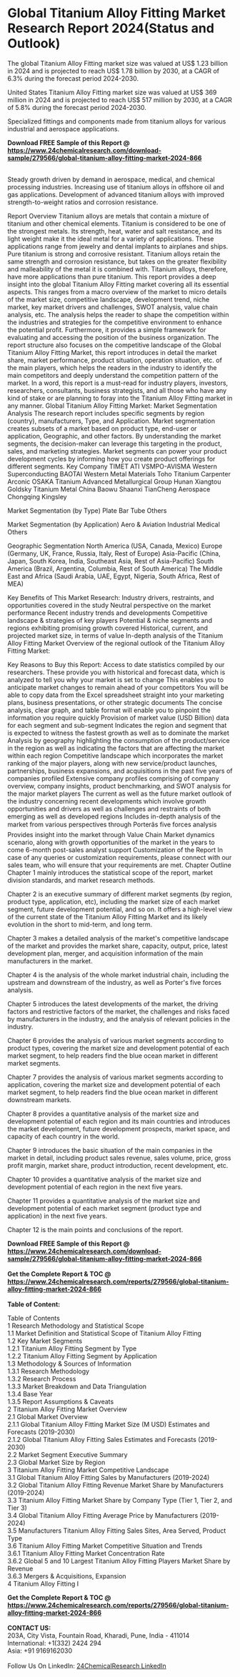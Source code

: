 <h1>Global Titanium Alloy Fitting Market Research Report 2024(Status and Outlook)</h1><p>The global Titanium Alloy Fitting market size was valued at US$ 1.23 billion in 2024 and is projected to reach US$ 1.78 billion by 2030, at a CAGR of 6.3% during the forecast period 2024-2030.</p><p>
United States Titanium Alloy Fitting market size was valued at US$ 369 million in 2024 and is projected to reach US$ 517 million by 2030, at a CAGR of 5.8% during the forecast period 2024-2030.</p><p>
Specialized fittings and components made from titanium alloys for various industrial and aerospace applications.</p><div><b>Download FREE Sample of this Report @ 
            <a href="https://www.24chemicalresearch.com/download-sample/279566/global-titanium-alloy-fitting-market-2024-866">
            https://www.24chemicalresearch.com/download-sample/279566/global-titanium-alloy-fitting-market-2024-866</a></b></div><br><p>
Steady growth driven by demand in aerospace, medical, and chemical processing industries. Increasing use of titanium alloys in offshore oil and gas applications. Development of advanced titanium alloys with improved strength-to-weight ratios and corrosion resistance.</p><p>
Report Overview
 Titanium alloys are metals that contain a mixture of titanium and other chemical elements. Titanium is considered to be one of the strongest metals. Its strength, heat, water and salt resistance, and its light weight make it the ideal metal for a variety of applications. These applications range from jewelry and dental implants to airplanes and ships. Pure titanium is strong and corrosive resistant. Titanium alloys retain the same strength and corrosion resistance, but takes on the greater flexibility and malleability of the metal it is combined with. Titanium alloys, therefore, have more applications than pure titanium.
 This report provides a deep insight into the global Titanium Alloy Fitting market covering all its essential aspects. This ranges from a macro overview of the market to micro details of the market size, competitive landscape, development trend, niche market, key market drivers and challenges, SWOT analysis, value chain analysis, etc.
 The analysis helps the reader to shape the competition within the industries and strategies for the competitive environment to enhance the potential profit. Furthermore, it provides a simple framework for evaluating and accessing the position of the business organization. The report structure also focuses on the competitive landscape of the Global Titanium Alloy Fitting Market, this report introduces in detail the market share, market performance, product situation, operation situation, etc. of the main players, which helps the readers in the industry to identify the main competitors and deeply understand the competition pattern of the market.
 In a word, this report is a must-read for industry players, investors, researchers, consultants, business strategists, and all those who have any kind of stake or are planning to foray into the Titanium Alloy Fitting market in any manner.
 Global Titanium Alloy Fitting Market: Market Segmentation Analysis
 The research report includes specific segments by region (country), manufacturers, Type, and Application. Market segmentation creates subsets of a market based on product type, end-user or application, Geographic, and other factors. By understanding the market segments, the decision-maker can leverage this targeting in the product, sales, and marketing strategies. Market segments can power your product development cycles by informing how you create product offerings for different segments.
 Key Company
 TIMET
 ATI
 VSMPO-AVISMA
 Western Superconducting
 BAOTAI
 Western Metal Materials
 Toho Titanium
 Carpenter
 Arconic
 OSAKA Titanium
 Advanced Metallurgical Group
 Hunan Xiangtou Goldsky Titanium Metal
 China Baowu
 Shaanxi TianCheng Aerospace
 Chongqing Kingsley</p><p>
 Market Segmentation (by Type)
 Plate
 Bar
 Tube
 Others</p><p>
 Market Segmentation (by Application)
 Aero &amp; Aviation
 Industrial
 Medical
 Others</p><p>
 Geographic Segmentation
North America (USA, Canada, Mexico)
Europe (Germany, UK, France, Russia, Italy, Rest of Europe)
Asia-Pacific (China, Japan, South Korea, India, Southeast Asia, Rest of Asia-Pacific)
South America (Brazil, Argentina, Columbia, Rest of South America)
The Middle East and Africa (Saudi Arabia, UAE, Egypt, Nigeria, South Africa, Rest of MEA)</p><p>
 Key Benefits of This Market Research:
Industry drivers, restraints, and opportunities covered in the study
Neutral perspective on the market performance
Recent industry trends and developments
Competitive landscape &amp; strategies of key players
Potential &amp; niche segments and regions exhibiting promising growth covered
Historical, current, and projected market size, in terms of value
In-depth analysis of the Titanium Alloy Fitting Market
Overview of the regional outlook of the Titanium Alloy Fitting Market:</p><p>
 Key Reasons to Buy this Report:
Access to date statistics compiled by our researchers. These provide you with historical and forecast data, which is analyzed to tell you why your market is set to change
This enables you to anticipate market changes to remain ahead of your competitors
You will be able to copy data from the Excel spreadsheet straight into your marketing plans, business presentations, or other strategic documents
The concise analysis, clear graph, and table format will enable you to pinpoint the information you require quickly
Provision of market value (USD Billion) data for each segment and sub-segment
Indicates the region and segment that is expected to witness the fastest growth as well as to dominate the market
Analysis by geography highlighting the consumption of the product/service in the region as well as indicating the factors that are affecting the market within each region
Competitive landscape which incorporates the market ranking of the major players, along with new service/product launches, partnerships, business expansions, and acquisitions in the past five years of companies profiled
Extensive company profiles comprising of company overview, company insights, product benchmarking, and SWOT analysis for the major market players
The current as well as the future market outlook of the industry concerning recent developments which involve growth opportunities and drivers as well as challenges and restraints of both emerging as well as developed regions
Includes in-depth analysis of the market from various perspectives through Porterâs five forces analysis
Provides insight into the market through Value Chain
Market dynamics scenario, along with growth opportunities of the market in the years to come
6-month post-sales analyst support
 Customization of the Report
 In case of any queries or customization requirements, please connect with our sales team, who will ensure that your requirements are met.
 Chapter Outline
 Chapter 1 mainly introduces the statistical scope of the report, market division standards, and market research methods.</p><p>
 Chapter 2 is an executive summary of different market segments (by region, product type, application, etc), including the market size of each market segment, future development potential, and so on. It offers a high-level view of the current state of the Titanium Alloy Fitting Market and its likely evolution in the short to mid-term, and long term.</p><p>
 Chapter 3 makes a detailed analysis of the market's competitive landscape of the market and provides the market share, capacity, output, price, latest development plan, merger, and acquisition information of the main manufacturers in the market.</p><p>
 Chapter 4 is the analysis of the whole market industrial chain, including the upstream and downstream of the industry, as well as Porter's five forces analysis.</p><p>
 Chapter 5 introduces the latest developments of the market, the driving factors and restrictive factors of the market, the challenges and risks faced by manufacturers in the industry, and the analysis of relevant policies in the industry.</p><p>
 Chapter 6 provides the analysis of various market segments according to product types, covering the market size and development potential of each market segment, to help readers find the blue ocean market in different market segments.</p><p>
 Chapter 7 provides the analysis of various market segments according to application, covering the market size and development potential of each market segment, to help readers find the blue ocean market in different downstream markets.</p><p>
 Chapter 8 provides a quantitative analysis of the market size and development potential of each region and its main countries and introduces the market development, future development prospects, market space, and capacity of each country in the world.</p><p>
 Chapter 9 introduces the basic situation of the main companies in the market in detail, including product sales revenue, sales volume, price, gross profit margin, market share, product introduction, recent development, etc.</p><p>
 Chapter 10 provides a quantitative analysis of the market size and development potential of each region in the next five years.</p><p>
 Chapter 11 provides a quantitative analysis of the market size and development potential of each market segment (product type and application) in the next five years.</p><p>
 Chapter 12 is the main points and conclusions of the report.</p><div><b>Download FREE Sample of this Report @ 
            <a href="https://www.24chemicalresearch.com/download-sample/279566/global-titanium-alloy-fitting-market-2024-866">
            https://www.24chemicalresearch.com/download-sample/279566/global-titanium-alloy-fitting-market-2024-866</a></b></div><br><div><b>Get the Complete Report & TOC @ 
            <a href="https://www.24chemicalresearch.com/reports/279566/global-titanium-alloy-fitting-market-2024-866">
            https://www.24chemicalresearch.com/reports/279566/global-titanium-alloy-fitting-market-2024-866</a></b></div><br>
            <b>Table of Content:</b><p>Table of Contents<br />
 1 Research Methodology and Statistical Scope<br />
 1.1 Market Definition and Statistical Scope of Titanium Alloy Fitting<br />
 1.2 Key Market Segments<br />
 1.2.1 Titanium Alloy Fitting Segment by Type<br />
 1.2.2 Titanium Alloy Fitting Segment by Application<br />
 1.3 Methodology & Sources of Information<br />
 1.3.1 Research Methodology<br />
 1.3.2 Research Process<br />
 1.3.3 Market Breakdown and Data Triangulation<br />
 1.3.4 Base Year<br />
 1.3.5 Report Assumptions & Caveats<br />
 2 Titanium Alloy Fitting Market Overview<br />
 2.1 Global Market Overview<br />
 2.1.1 Global Titanium Alloy Fitting Market Size (M USD) Estimates and Forecasts (2019-2030)<br />
 2.1.2 Global Titanium Alloy Fitting Sales Estimates and Forecasts (2019-2030)<br />
 2.2 Market Segment Executive Summary<br />
 2.3 Global Market Size by Region<br />
 3 Titanium Alloy Fitting Market Competitive Landscape<br />
 3.1 Global Titanium Alloy Fitting Sales by Manufacturers (2019-2024)<br />
 3.2 Global Titanium Alloy Fitting Revenue Market Share by Manufacturers (2019-2024)<br />
 3.3 Titanium Alloy Fitting Market Share by Company Type (Tier 1, Tier 2, and Tier 3)<br />
 3.4 Global Titanium Alloy Fitting Average Price by Manufacturers (2019-2024)<br />
 3.5 Manufacturers Titanium Alloy Fitting Sales Sites, Area Served, Product Type<br />
 3.6 Titanium Alloy Fitting Market Competitive Situation and Trends<br />
 3.6.1 Titanium Alloy Fitting Market Concentration Rate<br />
 3.6.2 Global 5 and 10 Largest Titanium Alloy Fitting Players Market Share by Revenue<br />
 3.6.3 Mergers & Acquisitions, Expansion<br />
 4 Titanium Alloy Fitting I</p><div><b>Get the Complete Report & TOC @ 
            <a href="https://www.24chemicalresearch.com/reports/279566/global-titanium-alloy-fitting-market-2024-866">
            https://www.24chemicalresearch.com/reports/279566/global-titanium-alloy-fitting-market-2024-866</a></b></div><br><b>CONTACT US:</b><br>
            203A, City Vista, Fountain Road, Kharadi, Pune, India - 411014<br>
            International: +1(332) 2424 294<br>
            Asia: +91 9169162030 <br><br>
            Follow Us On LinkedIn: <a href="https://www.linkedin.com/company/24chemicalresearch/">24ChemicalResearch LinkedIn</a>